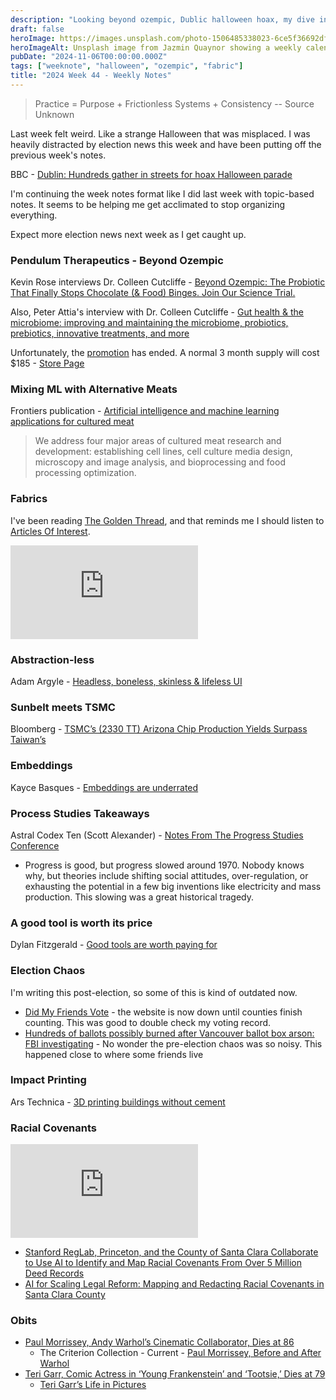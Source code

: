 ```yaml
---
description: "Looking beyond ozempic, Dublic halloween hoax, my dive into fabrics, radical covenants, and obits."
draft: false
heroImage: https://images.unsplash.com/photo-1506485338023-6ce5f36692df?ixlib=rb-4.0.3&ixid=M3wxMjA3fDB8MHxwaG90by1wYWdlfHx8fGVufDB8fHx8fA%3D%3D&auto=format&fit=crop&w=2370&q=80
heroImageAlt: Unsplash image from Jazmin Quaynor showing a weekly calendar
pubDate: "2024-11-06T00:00:00.000Z"
tags: ["weeknote", "halloween", "ozempic", "fabric"]
title: "2024 Week 44 - Weekly Notes"
---
```


> Practice = Purpose + Frictionless Systems + Consistency
> -- Source Unknown

Last week felt weird. Like a strange Halloween that was misplaced. I was heavily distracted by election news this week and have been putting off the previous week's notes.

BBC - [Dublin: Hundreds gather in streets for hoax Halloween parade](https://www.bbc.com/news/articles/cjr4y1j91x7o)

I'm continuing the week notes format like I did last week with topic-based notes. It seems to be helping me get acclimated to stop organizing everything.

Expect more election news next week as I get caught up.

### Pendulum Therapeutics - Beyond Ozempic

Kevin Rose interviews Dr. Colleen Cutcliffe - [Beyond Ozempic: The Probiotic That Finally Stops Chocolate (& Food) Binges. Join Our Science Trial.](https://www.kevinrose.com/p/a-natural-alternative-to-glp-1-drugs)

Also, Peter Attia's interview with Dr. Colleen Cutcliffe - [Gut health & the microbiome: improving and maintaining the microbiome, probiotics, prebiotics, innovative treatments, and more](https://peterattiamd.com/colleencutcliffe/)

Unfortunately, the [promotion](https://pendulumlife.com/products/glp-1-probiotic-kevin-rose-partnership?dsc_appld=true) has ended. A normal 3 month supply will cost $185 - [Store Page](https://pendulumlife.com/products/glp-1-probiotic)

### Mixing ML with Alternative Meats

Frontiers publication - [Artificial intelligence and machine learning applications for cultured meat](https://www.frontiersin.org/journals/artificial-intelligence/articles/10.3389/frai.2024.1424012/full?mc_cid=bcaf8c7510)

> We address four major areas of cultured meat research and development: establishing cell lines, cell culture media design, microscopy and image analysis, and bioprocessing and food processing optimization.

### Fabrics

I've been reading [The Golden Thread](https://www.goodreads.com/book/show/43862307-the-golden-thread), and that reminds me I should listen to [Articles Of Interest](https://www.articlesofinterest.co/podcast).

<iframe
  class="aspect-video w-full my-2"
  src="https://www.youtube.com/embed/zTPFn3Fam1M"
  title="Podcaster Avery Trufelman Shares How Her Love for the Radio Led Her to 99% Invisible"
  frameborder="0"
  allow="accelerometer; autoplay; clipboard-write; encrypted-media; gyroscope; picture-in-picture; web-share"
  allowfullscreen></iframe>

### Abstraction-less

Adam Argyle - [Headless, boneless, skinless & lifeless UI](https://nerdy.dev/headless-boneless-and-skinless-ui)

### Sunbelt meets TSMC

Bloomberg - [TSMC’s (2330 TT) Arizona Chip Production Yields Surpass Taiwan’s](https://www.bloomberg.com/news/articles/2024-10-24/tsmc-s-arizona-chip-production-yields-surpass-taiwan-s-a-win-for-us-push?accessToken=eyJhbGciOiJIUzI1NiIsInR5cCI6IkpXVCJ9.eyJzb3VyY2UiOiJTdWJzY3JpYmVyR2lmdGVkQXJ0aWNsZSIsImlhdCI6MTcyOTgzMDExOSwiZXhwIjoxNzMwNDM0OTE5LCJhcnRpY2xlSWQiOiJTTFRTODlUMVVNMFcwMCIsImJjb25uZWN0SWQiOiJFQTExNDNDNTM4NEE0RUY5QTg5RjJEN0IxMTg2MzcwOSJ9.PLKspxac5LtsWqeVAHUyInvC-yO8VcFVgDTcantJkBI)

### Embeddings

Kayce Basques - [Embeddings are underrated](https://technicalwriting.dev/data/embeddings.html)

### Process Studies Takeaways

Astral Codex Ten (Scott Alexander) - [Notes From The Progress Studies Conference](https://www.astralcodexten.com/p/notes-from-the-progress-studies-conference?hide_intro_popup=true)

- Progress is good, but progress slowed around 1970. Nobody knows why, but theories include shifting social attitudes, over-regulation, or exhausting the potential in a few big inventions like electricity and mass production. This slowing was a great historical tragedy.

### A good tool is worth its price

Dylan Fitzgerald - [Good tools are worth paying for](https://dylanfitzgerald.net/blog/good-tools-are-worth-paying-for/?utm_source=changelog-news)

### Election Chaos

I'm writing this post-election, so some of this is kind of outdated now.

- [Did My Friends Vote](https://app.impactive.io/did_my_friend_vote) - the website is now down until counties finish counting. This was good to double check my voting record.
- [Hundreds of ballots possibly burned after Vancouver ballot box arson: FBI investigating](https://katu.com/news/local/vancouver-ballot-box-seen-smoking-same-morning-as-portland-ballot-box-arson) - No wonder the pre-election chaos was so noisy. This happened close to where some friends live

### Impact Printing

Ars Technica - [3D printing buildings without cement](https://arstechnica.com/science/2024/10/impact-printing-is-a-cement-free-alternative-to-3d-printed-structures/)

### Racial Covenants

<iframe
  class="aspect-video w-full my-2"
  src="https://www.youtube.com/embed/q-awBg5VcPo"
  title="Stanford AI project helps find Santa Clara County racial covenants"
  frameborder="0"
  allow="accelerometer; autoplay; clipboard-write; encrypted-media; gyroscope; picture-in-picture; web-share"
  allowfullscreen></iframe>


- [Stanford RegLab, Princeton, and the County of Santa Clara Collaborate to Use AI to Identify and Map Racial Covenants From Over 5 Million Deed Records](https://law.stanford.edu/press/stanford-reglab-princeton-and-the-county-of-santa-clara-collaborate-to-use-ai-to-identify-and-map-racial-covenants-from-over-5-million-deed-records/)
- [AI for Scaling Legal Reform: Mapping and Redacting Racial Covenants in Santa Clara County](https://reglab.github.io/racialcovenants/)

### Obits

- [Paul Morrissey, Andy Warhol’s Cinematic Collaborator, Dies at 86](https://www.nytimes.com/2024/10/28/movies/paul-morrissey-dead.html?campaign_id=9&emc=edit_nn_20241029&instance_id=138078&nl=the-morning&regi_id=197092347&segment_id=181637&user_id=53888c42b17ce2b613ad43a8e73d64ef)
  - The Criterion Collection - Current - [Paul Morrissey, Before and After Warhol](https://www.criterion.com/current/posts/8639-paul-morrissey-before-and-after-warhol)
- [Teri Garr, Comic Actress in ‘Young Frankenstein’ and ‘Tootsie,’ Dies at 79](https://www.nytimes.com/2024/10/29/arts/teri-garr-dead.html)
  - [Teri Garr’s Life in Pictures](https://www.nytimes.com/2024/10/29/movies/teri-garr-photos.html)
